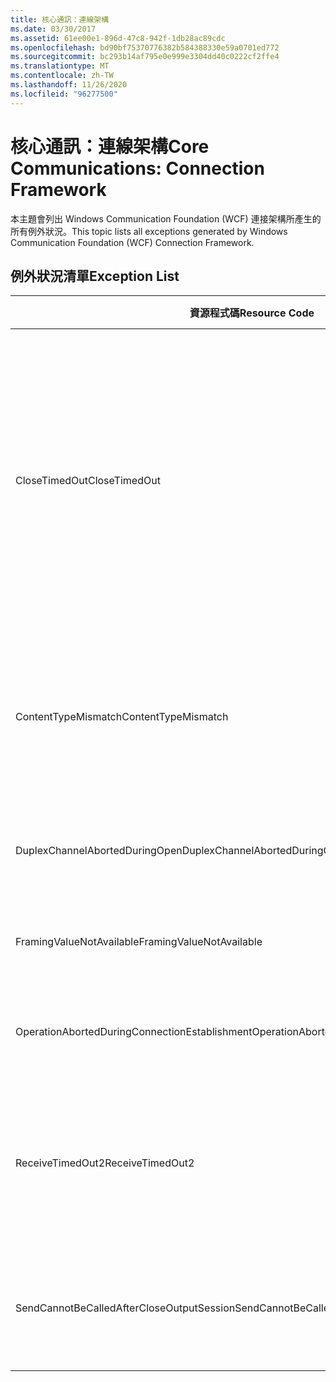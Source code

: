 ```yaml
---
title: 核心通訊：連線架構
ms.date: 03/30/2017
ms.assetid: 61ee00e1-896d-47c8-942f-1db28ac89cdc
ms.openlocfilehash: bd90bf75370776382b584388330e59a0701ed772
ms.sourcegitcommit: bc293b14af795e0e999e3304dd40c0222cf2ffe4
ms.translationtype: MT
ms.contentlocale: zh-TW
ms.lasthandoff: 11/26/2020
ms.locfileid: "96277500"
---
```

# <a name="core-communications-connection-framework"></a><span data-ttu-id="aa0ba-102">核心通訊：連線架構</span><span class="sxs-lookup"><span data-stu-id="aa0ba-102">Core Communications: Connection Framework</span></span>

<span data-ttu-id="aa0ba-103">本主題會列出 Windows Communication Foundation (WCF) 連接架構所產生的所有例外狀況。</span><span class="sxs-lookup"><span data-stu-id="aa0ba-103">This topic lists all exceptions generated by Windows Communication Foundation (WCF) Connection Framework.</span></span>  
  
## <a name="exception-list"></a><span data-ttu-id="aa0ba-104">例外狀況清單</span><span class="sxs-lookup"><span data-stu-id="aa0ba-104">Exception List</span></span>  
  
|<span data-ttu-id="aa0ba-105">資源程式碼</span><span class="sxs-lookup"><span data-stu-id="aa0ba-105">Resource Code</span></span>|<span data-ttu-id="aa0ba-106">資源字串</span><span class="sxs-lookup"><span data-stu-id="aa0ba-106">Resource String</span></span>|  
|-------------------|---------------------|  
|<span data-ttu-id="aa0ba-107">CloseTimedOut</span><span class="sxs-lookup"><span data-stu-id="aa0ba-107">CloseTimedOut</span></span>|<span data-ttu-id="aa0ba-108">Close 方法在指定的時間之後逾時。</span><span class="sxs-lookup"><span data-stu-id="aa0ba-108">The Close method timed out after the specified time.</span></span> <span data-ttu-id="aa0ba-109">請增加傳遞至 Close 呼叫的逾時值，或是增加繫結上的 CloseTimeout 值。</span><span class="sxs-lookup"><span data-stu-id="aa0ba-109">Increase the timeout value that is passed to the call to Close or increase the CloseTimeout value on the binding.</span></span> <span data-ttu-id="aa0ba-110">分配給此作業的時間可能是較長逾時的一部分。</span><span class="sxs-lookup"><span data-stu-id="aa0ba-110">The time allotted to this operation may have been a portion of a longer timeout.</span></span>|  
|<span data-ttu-id="aa0ba-111">ContentTypeMismatch</span><span class="sxs-lookup"><span data-stu-id="aa0ba-111">ContentTypeMismatch</span></span>|<span data-ttu-id="aa0ba-112">指定的內容型別已傳送至預期指定項目的服務。</span><span class="sxs-lookup"><span data-stu-id="aa0ba-112">The specified content type was sent to a service that was expecting the specified.</span></span> <span data-ttu-id="aa0ba-113">用戶端與服務繫結可能不相符。</span><span class="sxs-lookup"><span data-stu-id="aa0ba-113">The client and service bindings may be mismatched.</span></span>|  
|<span data-ttu-id="aa0ba-114">DuplexChannelAbortedDuringOpen</span><span class="sxs-lookup"><span data-stu-id="aa0ba-114">DuplexChannelAbortedDuringOpen</span></span>|<span data-ttu-id="aa0ba-115">指定項目的雙工通道在開啟過程中已被終止。</span><span class="sxs-lookup"><span data-stu-id="aa0ba-115">The duplex channel to the specified terminated during the Open process.</span></span>|  
|<span data-ttu-id="aa0ba-116">FramingValueNotAvailable</span><span class="sxs-lookup"><span data-stu-id="aa0ba-116">FramingValueNotAvailable</span></span>|<span data-ttu-id="aa0ba-117">無法存取值，因為尚未完全解碼。</span><span class="sxs-lookup"><span data-stu-id="aa0ba-117">The value cannot be accessed because it is not fully decoded.</span></span>|  
|<span data-ttu-id="aa0ba-118">OperationAbortedDuringConnectionEstablishment</span><span class="sxs-lookup"><span data-stu-id="aa0ba-118">OperationAbortedDuringConnectionEstablishment</span></span>|<span data-ttu-id="aa0ba-119">建立與指定項目的連線時作業終止。</span><span class="sxs-lookup"><span data-stu-id="aa0ba-119">The operation was terminated while establishing a connection to the specified.</span></span>|  
|<span data-ttu-id="aa0ba-120">ReceiveTimedOut2</span><span class="sxs-lookup"><span data-stu-id="aa0ba-120">ReceiveTimedOut2</span></span>|<span data-ttu-id="aa0ba-121">接收作業在指定的時間之後逾時。</span><span class="sxs-lookup"><span data-stu-id="aa0ba-121">The receive operation has timed out after the specified time.</span></span> <span data-ttu-id="aa0ba-122">分配給此作業的時間可能是較長逾時的一部分。</span><span class="sxs-lookup"><span data-stu-id="aa0ba-122">The time allotted to this operation may have been a portion of a longer timeout.</span></span>|  
|<span data-ttu-id="aa0ba-123">SendCannotBeCalledAfterCloseOutputSession</span><span class="sxs-lookup"><span data-stu-id="aa0ba-123">SendCannotBeCalledAfterCloseOutputSession</span></span>|<span data-ttu-id="aa0ba-124">呼叫 CloseOutputSession 之後，無法在通道上傳送訊息。</span><span class="sxs-lookup"><span data-stu-id="aa0ba-124">You cannot send messages on a channel after CloseOutputSession has been called.</span></span>|

